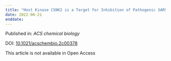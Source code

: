 ```yaml
---
title: "Host Kinase CSNK2 is a Target for Inhibition of Pathogenic SARS-like β-Coronaviruses."
date: 2022-06-21
enddate:
---
```


Published in: *ACS chemical biology*

DOI: [10.1021/acschembio.2c00378](https://doi.org/10.1021/acschembio.2c00378)

This article is not available in Open Access


